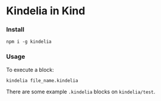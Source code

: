 # Kindelia in Kind

### Install

```
npm i -g kindelia
```

### Usage

To execute a block:

```
kindelia file_name.kindelia
```

There are some example `.kindelia` blocks on `kindelia/test`.
